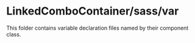 # LinkedComboContainer/sass/var

This folder contains variable declaration files named by their component class.
